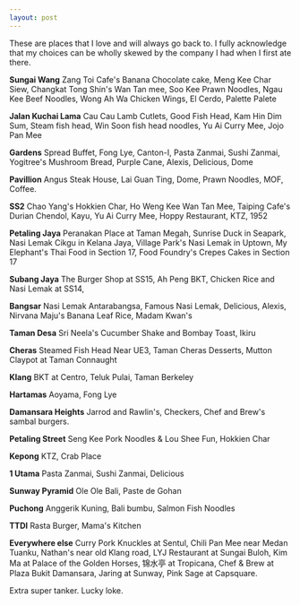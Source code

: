 ```yaml
---
layout: post
---  
```

These are places that I love and will always go back to. I fully acknowledge that my choices can be wholly skewed by the company I had when I first ate there.

**Sungai Wang** Zang Toi Cafe's Banana Chocolate cake, Meng Kee Char Siew, Changkat Tong Shin's Wan Tan mee, Soo Kee Prawn Noodles, Ngau Kee Beef Noodles, Wong Ah Wa Chicken Wings, El Cerdo, Palette Palete

**Jalan Kuchai Lama** Cau Cau Lamb Cutlets, Good Fish Head, Kam Hin Dim Sum, Steam fish head, Win Soon fish head noodles, Yu Ai Curry Mee, Jojo Pan Mee

**Gardens** Spread Buffet, Fong Lye, Canton-I, Pasta Zanmai, Sushi Zanmai, Yogitree's  Mushroom Bread, Purple Cane, Alexis, Delicious, Dome

**Pavillion** Angus Steak House, Lai Guan Ting, Dome, Prawn Noodles, MOF, Coffee.

**SS2** Chao Yang's Hokkien Char,  Ho Weng Kee Wan Tan Mee, Taiping Cafe's Durian Chendol, Kayu, Yu Ai Curry Mee, Hoppy Restaurant, KTZ, 1952

**Petaling Jaya** Peranakan Place at Taman Megah, Sunrise Duck in Seapark, Nasi Lemak Cikgu in Kelana Jaya, Village Park's Nasi Lemak in Uptown, My Elephant's Thai Food in Section 17, Food Foundry's Crepes Cakes in Section 17

**Subang Jaya** The Burger Shop at SS15, Ah Peng BKT, Chicken Rice and Nasi Lemak at SS14, 

**Bangsar** Nasi Lemak Antarabangsa, Famous Nasi Lemak, Delicious, Alexis,  Nirvana Maju's Banana Leaf Rice, Madam Kwan's

**Taman Desa** Sri Neela's Cucumber Shake and Bombay Toast, Ikiru

**Cheras** Steamed Fish Head Near UE3, Taman Cheras Desserts,  Mutton Claypot at Taman Connaught

**Klang** BKT at Centro, Teluk Pulai, Taman Berkeley

**Hartamas** Aoyama, Fong Lye

**Damansara Heights** Jarrod and Rawlin's, Checkers, Chef and Brew's sambal burgers.

**Petaling Street** Seng Kee Pork Noodles & Lou Shee Fun, Hokkien Char

**Kepong** KTZ, Crab Place

**1 Utama** Pasta Zanmai, Sushi Zanmai, Delicious

**Sunway Pyramid** Ole Ole Bali, Paste de Gohan

**Puchong** Anggerik Kuning, Bali bumbu, Salmon Fish Noodles

**TTDI** Rasta Burger, Mama's Kitchen

**Everywhere else** Curry Pork Knuckles at Sentul, Chili Pan Mee near Medan Tuanku, Nathan's near old Klang road, LYJ Restaurant at Sungai Buloh, Kim Ma at Palace of the Golden Horses,  锦水亭 at Tropicana, Chef & Brew at Plaza Bukit Damansara, Jaring at Sunway, Pink Sage at Capsquare.

Extra super tanker. Lucky loke. 

